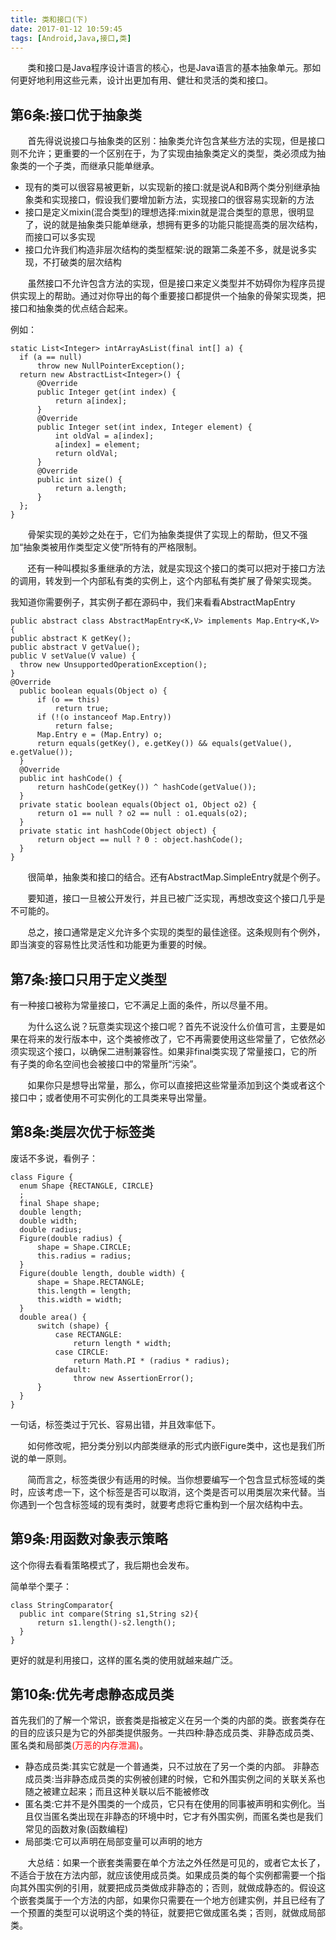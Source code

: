 ```yaml
---
title: 类和接口(下)
date: 2017-01-12 10:59:45
tags: [Android,Java,接口,类]
---
```


&nbsp;&nbsp;&nbsp;&nbsp;&nbsp;&nbsp;&nbsp;类和接口是Java程序设计语言的核心，也是Java语言的基本抽象单元。那如何更好地利用这些元素，设计出更加有用、健壮和灵活的类和接口。

## 第6条:接口优于抽象类

&nbsp;&nbsp;&nbsp;&nbsp;&nbsp;&nbsp;&nbsp;首先得说说接口与抽象类的区别：抽象类允许包含某些方法的实现，但是接口则不允许；更重要的一个区别在于，为了实现由抽象类定义的类型，类必须成为抽象类的一个子类，而继承只能单继承。

* 现有的类可以很容易被更新，以实现新的接口:就是说A和B两个类分别继承抽象类和实现接口，假设我们要增加新方法，实现接口的很容易实现新的方法
* 接口是定义mixin(混合类型)的理想选择:mixin就是混合类型的意思，很明显了，说的就是抽象类只能单继承，想拥有更多的功能只能提高类的层次结构，而接口可以多实现
* 接口允许我们构造非层次结构的类型框架:说的跟第二条差不多，就是说多实现，不打破类的层次结构

&nbsp;&nbsp;&nbsp;&nbsp;&nbsp;&nbsp;&nbsp;虽然接口不允许包含方法的实现，但是接口来定义类型并不妨碍你为程序员提供实现上的帮助。通过对你导出的每个重要接口都提供一个抽象的骨架实现类，把接口和抽象类的优点结合起来。

例如：
<!--more-->
```
static List<Integer> intArrayAsList(final int[] a) {
  if (a == null)
      throw new NullPointerException();
  return new AbstractList<Integer>() {
      @Override
      public Integer get(int index) {
          return a[index];
      }
      @Override
      public Integer set(int index, Integer element) {
          int oldVal = a[index];
          a[index] = element;
          return oldVal;
      }
      @Override
      public int size() {
          return a.length;
      }
  };
}
```

&nbsp;&nbsp;&nbsp;&nbsp;&nbsp;&nbsp;&nbsp;骨架实现的美妙之处在于，它们为抽象类提供了实现上的帮助，但又不强加“抽象类被用作类型定义使”所特有的严格限制。

&nbsp;&nbsp;&nbsp;&nbsp;&nbsp;&nbsp;&nbsp;还有一种叫模拟多重继承的方法，就是实现这个接口的类可以把对于接口方法的调用，转发到一个内部私有类的实例上，这个内部私有类扩展了骨架实现类。

我知道你需要例子，其实例子都在源码中，我们来看看AbstractMapEntry

```
public abstract class AbstractMapEntry<K,V> implements Map.Entry<K,V> {
public abstract K getKey();
public abstract V getValue();
public V setValue(V value) {
  throw new UnsupportedOperationException();
}
@Override
  public boolean equals(Object o) {
      if (o == this)
          return true;
      if (!(o instanceof Map.Entry))
          return false;
      Map.Entry e = (Map.Entry) o;
      return equals(getKey(), e.getKey()) && equals(getValue(), e.getValue());
  }
  @Override
  public int hashCode() {
      return hashCode(getKey()) ^ hashCode(getValue());
  }
  private static boolean equals(Object o1, Object o2) {
      return o1 == null ? o2 == null : o1.equals(o2);
  }
  private static int hashCode(Object object) {
      return object == null ? 0 : object.hashCode();
  }
}
```

&nbsp;&nbsp;&nbsp;&nbsp;&nbsp;&nbsp;&nbsp;很简单，抽象类和接口的结合。还有AbstractMap.SimpleEntry就是个例子。

&nbsp;&nbsp;&nbsp;&nbsp;&nbsp;&nbsp;&nbsp;要知道，接口一旦被公开发行，并且已被广泛实现，再想改变这个接口几乎是不可能的。

&nbsp;&nbsp;&nbsp;&nbsp;&nbsp;&nbsp;&nbsp;总之，接口通常是定义允许多个实现的类型的最佳途径。这条规则有个例外，即当演变的容易性比灵活性和功能更为重要的时候。

## 第7条:接口只用于定义类型

有一种接口被称为常量接口，它不满足上面的条件，所以尽量不用。

&nbsp;&nbsp;&nbsp;&nbsp;&nbsp;&nbsp;&nbsp;为什么这么说？玩意类实现这个接口呢？首先不说没什么价值可言，主要是如果在将来的发行版本中，这个类被修改了，它不再需要使用这些常量了，它依然必须实现这个接口，以确保二进制兼容性。如果非final类实现了常量接口，它的所有子类的命名空间也会被接口中的常量所“污染”。

&nbsp;&nbsp;&nbsp;&nbsp;&nbsp;&nbsp;&nbsp;如果你只是想导出常量，那么，你可以直接把这些常量添加到这个类或者这个接口中；或者使用不可实例化的工具类来导出常量。

## 第8条:类层次优于标签类

废话不多说，看例子：

```
class Figure {
  enum Shape {RECTANGLE, CIRCLE}
  ;
  final Shape shape;
  double length;
  double width;
  double radius;
  Figure(double radius) {
      shape = Shape.CIRCLE;
      this.radius = radius;
  }
  Figure(double length, double width) {
      shape = Shape.RECTANGLE;
      this.length = length;
      this.width = width;
  }
  double area() {
      switch (shape) {
          case RECTANGLE:
              return length * width;
          case CIRCLE:
              return Math.PI * (radius * radius);
          default:
              throw new AssertionError();
      }
  }
}
```

一句话，标签类过于冗长、容易出错，并且效率低下。

&nbsp;&nbsp;&nbsp;&nbsp;&nbsp;&nbsp;&nbsp;如何修改呢，把分类分别以内部类继承的形式内嵌Figure类中，这也是我们所说的单一原则。

&nbsp;&nbsp;&nbsp;&nbsp;&nbsp;&nbsp;&nbsp;简而言之，标签类很少有适用的时候。当你想要编写一个包含显式标签域的类时，应该考虑一下，这个标签是否可以取消，这个类是否可以用类层次来代替。当你遇到一个包含标签域的现有类时，就要考虑将它重构到一个层次结构中去。

## 第9条:用函数对象表示策略

这个你得去看看策略模式了，我后期也会发布。

简单举个栗子：

```
class StringComparator{
  public int compare(String s1,String s2){
      return s1.length()-s2.length();
  }
}
```

更好的就是利用接口，这样的匿名类的使用就越来越广泛。

## 第10条:优先考虑静态成员类

首先我们的了解一个常识，嵌套类是指被定义在另一个类的内部的类。嵌套类存在的目的应该只是为它的外部类提供服务。一共四种:静态成员类、非静态成员类、匿名类和局部类<font color="red">(万恶的内存泄漏)</font>。

* 静态成员类:其实它就是一个普通类，只不过放在了另一个类的内部。
非静态成员类:当非静态成员类的实例被创建的时候，它和外围实例之间的关联关系也随之被建立起来；而且这种关联以后不能被修改
* 匿名类:它并不是外围类的一个成员，它只有在使用的同事被声明和实例化。当且仅当匿名类出现在非静态的环境中时，它才有外围实例，而匿名类也是我们常见的函数对象(函数编程)
* 局部类:它可以声明在局部变量可以声明的地方


&nbsp;&nbsp;&nbsp;&nbsp;&nbsp;&nbsp;&nbsp;大总结：如果一个嵌套类需要在单个方法之外任然是可见的，或者它太长了，不适合于放在方法内部，就应该使用成员类。如果成员类的每个实例都需要一个指向其外围实例的引用，就要把成员类做成非静态的；否则，就做成静态的。假设这个嵌套类属于一个方法的内部，如果你只需要在一个地方创建实例，并且已经有了一个预置的类型可以说明这个类的特征，就要把它做成匿名类；否则，就做成局部类。



